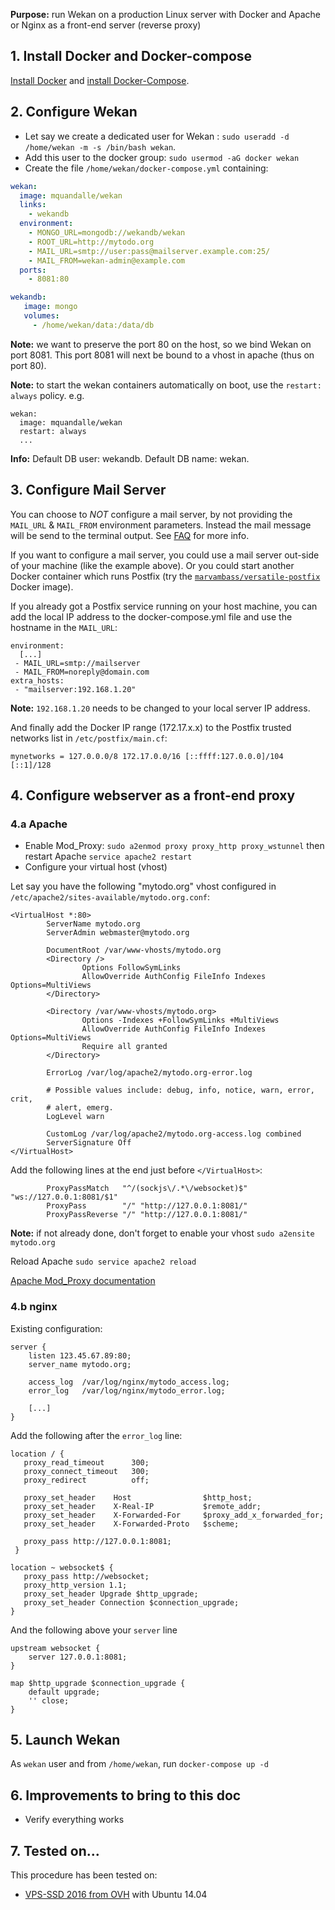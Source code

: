 **Purpose:** run Wekan on a production Linux server with Docker and Apache or Nginx as a front-end server (reverse proxy)

## 1. Install Docker and Docker-compose

[Install Docker](http://docs.docker.com/linux/step_one/) and [install Docker-Compose](http://docs.docker.com/compose/install/).

## 2. Configure Wekan

* Let say we create a dedicated user for Wekan : `sudo useradd -d /home/wekan -m -s /bin/bash wekan`.
* Add this user to the docker group: `sudo usermod -aG docker wekan`
* Create the file `/home/wekan/docker-compose.yml` containing: 


```yaml
wekan:
  image: mquandalle/wekan
  links:
    - wekandb
  environment:
    - MONGO_URL=mongodb://wekandb/wekan
    - ROOT_URL=http://mytodo.org
    - MAIL_URL=smtp://user:pass@mailserver.example.com:25/
    - MAIL_FROM=wekan-admin@example.com
  ports:
    - 8081:80

wekandb:
   image: mongo
   volumes:
     - /home/wekan/data:/data/db
```

**Note:** we want to preserve the port 80 on the host, so we bind Wekan on port 8081. This port 8081 will next be bound to a vhost in apache (thus on port 80).

**Note:** to start the wekan containers automatically on boot, use the `restart: always` policy. e.g.
  ```
  wekan:
    image: mquandalle/wekan
    restart: always
    ...
  ```

**Info:** Default DB user: wekandb. Default DB name: wekan.

## 3. Configure Mail Server
You can choose to _NOT_ configure a mail server, by not providing the `MAIL_URL` & `MAIL_FROM` environment parameters. Instead the mail message will be send to the terminal output. See [FAQ](https://github.com/wekan/wekan/wiki/FAQ#show-mails-with-a-docker-image-without-mail-configuration) for more info.

If you want to configure a mail server, you could use a mail server out-side of your machine (like the example  above). Or you could start another Docker container which runs Postfix (try the [`marvambass/versatile-postfix`](https://hub.docker.com/r/marvambass/versatile-postfix/) Docker image).

If you already got a Postfix service running on your host machine, you can add the local IP address to the docker-compose.yml file and use the hostname in the `MAIL_URL`:
```
environment:
  [...]
 - MAIL_URL=smtp://mailserver
 - MAIL_FROM=noreply@domain.com
extra_hosts:
 - "mailserver:192.168.1.20"
```
**Note:** `192.168.1.20` needs to be changed to your local server IP address.

And finally add the Docker IP range (172.17.x.x) to the Postfix trusted networks list in `/etc/postfix/main.cf`:
```
mynetworks = 127.0.0.0/8 172.17.0.0/16 [::ffff:127.0.0.0]/104 [::1]/128  
```

## 4. Configure webserver as a front-end proxy
### 4.a Apache 

* Enable Mod_Proxy: `sudo a2enmod proxy proxy_http proxy_wstunnel` then restart Apache `service apache2 restart`
* Configure your virtual host (vhost)

Let say you have the following "mytodo.org" vhost configured in `/etc/apache2/sites-available/mytodo.org.conf`:

```ApacheConf
<VirtualHost *:80>
        ServerName mytodo.org
        ServerAdmin webmaster@mytodo.org

        DocumentRoot /var/www-vhosts/mytodo.org
        <Directory />
                Options FollowSymLinks
                AllowOverride AuthConfig FileInfo Indexes Options=MultiViews
        </Directory>

        <Directory /var/www-vhosts/mytodo.org>
                Options -Indexes +FollowSymLinks +MultiViews
                AllowOverride AuthConfig FileInfo Indexes Options=MultiViews
                Require all granted
        </Directory>

        ErrorLog /var/log/apache2/mytodo.org-error.log

        # Possible values include: debug, info, notice, warn, error, crit,
        # alert, emerg.
        LogLevel warn

        CustomLog /var/log/apache2/mytodo.org-access.log combined
        ServerSignature Off
</VirtualHost>
```

Add the following lines at the end just before `</VirtualHost>`:

```ApacheConf
        ProxyPassMatch   "^/(sockjs\/.*\/websocket)$" "ws://127.0.0.1:8081/$1"
        ProxyPass        "/" "http://127.0.0.1:8081/"
        ProxyPassReverse "/" "http://127.0.0.1:8081/"
```

**Note:** if not already done, don't forget to enable your vhost `sudo a2ensite mytodo.org`

Reload Apache `sudo service apache2 reload`

[Apache Mod_Proxy documentation](http://httpd.apache.org/docs/current/mod/mod_proxy.html)

### 4.b nginx

Existing configuration:

```nginxConf
server {
    listen 123.45.67.89:80;
    server_name mytodo.org;

    access_log  /var/log/nginx/mytodo_access.log;
    error_log   /var/log/nginx/mytodo_error.log;

    [...]
}
```

Add the following after the `error_log` line:

```nginxConf
location / {
   proxy_read_timeout      300;
   proxy_connect_timeout   300;
   proxy_redirect          off;

   proxy_set_header    Host                $http_host;
   proxy_set_header    X-Real-IP           $remote_addr;
   proxy_set_header    X-Forwarded-For     $proxy_add_x_forwarded_for;
   proxy_set_header    X-Forwarded-Proto   $scheme;
      
   proxy_pass http://127.0.0.1:8081;
 }

location ~ websocket$ {
   proxy_pass http://websocket;
   proxy_http_version 1.1;
   proxy_set_header Upgrade $http_upgrade;
   proxy_set_header Connection $connection_upgrade;
}
```

And the following above your `server` line

```nginxConf
upstream websocket {
    server 127.0.0.1:8081;
}

map $http_upgrade $connection_upgrade {
    default upgrade;
    '' close;
}
```


## 5. Launch Wekan

As `wekan` user and from `/home/wekan`, run `docker-compose up -d`

## 6. Improvements to bring to this doc

* Verify everything works


## 7. Tested on...

This procedure has been tested on:

* [VPS-SSD 2016 from OVH](https://www.ovh.com/fr/vps/vps-ssd.xml) with Ubuntu 14.04
